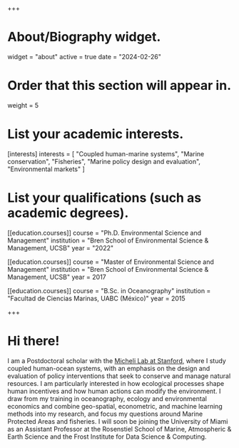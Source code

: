 +++
# About/Biography widget.
widget = "about"
active = true
date = "2024-02-26"

# Order that this section will appear in.
weight = 5

# List your academic interests.
[interests]
  interests = [
    "Coupled human-marine systems",
    "Marine conservation",
    "Fisheries",
    "Marine policy design and evaluation",
    "Environmental markets"
  ]

# List your qualifications (such as academic degrees).
[[education.courses]]
  course = "Ph.D. Environmental Science and Management"
  institution = "Bren School of Environmental Science & Management, UCSB"
  year = "2022"

[[education.courses]]
  course = "Master of Environmental Science and Management"
  institution = "Bren School of Environmental Science & Management, UCSB"
  year = 2017

[[education.courses]]
  course = "B.Sc. in Oceanography"
  institution = "Facultad de Ciencias Marinas, UABC (México)"
  year = 2015

 
+++

# Hi there!

I am a Postdoctoral scholar with the [Micheli Lab at Stanford](https://michelilab.stanford.edu/), where I study coupled human-ocean systems, with an emphasis on the design and evaluation of policy interventions that seek to conserve and manage natural resources. I am particularly interested in how ecological processes shape human incentives and how human actions can modify the environment. I draw from my training in oceanography, ecology and environmental economics and combine geo-spatial, econometric, and machine learning methods into my research, and focus my questions around Marine Protected Areas and fisheries. I will soon be joining the University of Miami as an Assistant Professor at the Rosenstiel School of Marine, Atmospheric & Earth Science and the Frost Institute for Data Science & Computing.

